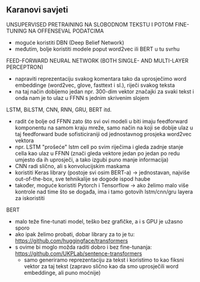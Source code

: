 ## Karanovi savjeti

UNSUPERVISED PRETRAINING NA SLOBODNOM TEKSTU I POTOM FINE-TUNING NA OFFENSEVAL PODATCIMA
- moguće koristiti DBN (Deep Belief Network)
- međutim, bolje koristiti modele poput word2vec ili BERT u tu svrhu

FEED-FORWARD NEURAL NETWORK (BOTH SINGLE- AND MULTI-LAYER PERCEPTRON)
- napraviti reprezentaciju svakog komentara tako da uprosječimo word embeddinge (word2vec, glove, fasttext i sl.), riječi svakog teksta
- na taj način dobijemo jedan npr. 300-dim vektor značajki za svaki tekst i onda nam je to ulaz u FFNN s jednim skrivenim slojem

LSTM, BiLSTM, CNN, RNN, GRU, BERT itd.
- radit će bolje od FFNN zato što svi ovi modeli u biti imaju feedforward komponentu na samom kraju mreže, samo način na koji se dobije ulaz u taj feedforward bude sofisticiraniji od jednostavnog prosjeka word2vec vektora
- npr. LSTM "prošeće" lstm cell po svim riječima i gleda zadnje stanje cella kao ulaz u FFNN (znači gleda vektore jedan po jedan po redu umjesto da ih uprosječi, a tako izgubi puno manje informacija)
- CNN radi slično, ali s konvolucijskim maskama
- koristiti Keras library (postoje svi osim BERT-a) -> jednostavan, najviše out-of-the-box, sve tehnikalije se dogode ispod haube
- također, moguće koristiti Pytorch i Tensorflow -> ako želimo malo više kontrole nad time što se događa, ima i tamo gotovih lstm/cnn/gru layera za iskoristiti

BERT
- malo teže fine-tunati model, teško bez grafičke, a i s GPU je užasno sporo
- ako ipak želimo probati, dobar library za to je tu: https://github.com/huggingface/transformers 
- s ovime bi moglo možda raditi dobro i bez fine-tunanja: https://github.com/UKPLab/sentence-transformers
	* samo generiramo reprezentaciju za tekst i koristimo to kao fiksni vektor za taj tekst (zapravo slično kao da smo uprosječili word embeddinge, ali puno moćnije)
